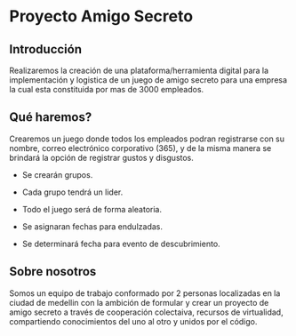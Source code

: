# **Proyecto Amigo Secreto**

## Introducción

Realizaremos la creación de una plataforma/herramienta digital para la implementación y logistica de un juego de amigo secreto para una empresa la cual esta constituida por mas de 3000 empleados. 

## Qué haremos?

Crearemos un juego donde todos los empleados podran registrarse con su nombre, correo electrónico corporativo (365), y de la misma manera se brindará la opción de registrar gustos y disgustos.

- Se crearán grupos. 
- Cada grupo tendrá un lider. 

- Todo el juego será de forma aleatoria.  
- Se asignaran fechas para endulzadas. 
- Se determinará fecha para evento de descubrimiento. 

## Sobre nosotros

Somos un equipo de trabajo conformado por 2 personas localizadas en la ciudad de medellin con la ambición de formular y crear un proyecto de amigo secreto a través de cooperación colectaiva, recursos de virtualidad, compartiendo conocimientos del uno al otro y unidos por el código. 






